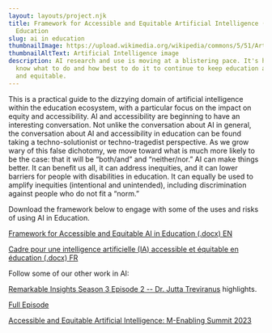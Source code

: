 ```yaml
---
layout: layouts/project.njk
title: Framework for Accessible and Equitable Artificial Intelligence (AI) in
  Education
slug: ai in education
thumbnailImage: https://upload.wikimedia.org/wikipedia/commons/5/51/Artificial_Intelligence%2C_AI.jpg
thumbnailAltText: Artificial Intelligence image
description: AI research and use is moving at a blistering pace. It's hard to
  know what to do and how best to do it to continue to keep education accessible
  and equitable.
---
```

This is a practical guide to the dizzying domain of artificial intelligence within the education ecosystem, with a particular focus on the impact on equity and accessibility. AI and accessibility are beginning to have an interesting conversation. Not unlike the conversation about AI in general, the conversation about AI and accessibility in education can be found taking a techno-solutionist or techno-tragedist perspective. As we grow wary of this false dichotomy, we move toward what is much more likely to be the case: that it will be “both/and” and “neither/nor.” AI can make things better. It can benefit us all, it can address inequities, and it can lower barriers for people with disabilities in education. It can equally be used to amplify inequities (intentional and unintended), including discrimination against people who do not fit a “norm.”

Download the framework below to engage with some of the uses and risks of using AI in Education.

[Framework for Accessible and Equitable AI in Education (.docx) EN](/media/framework-for-ai-in-education.docx)

[Cadre pour une intelligence artificielle (IA) accessible et équitable en éducation (.docx) FR](/media/framework-for-ai-in-education-frca-final.docx)

Follow some of our other work in AI:

[Remarkable Insights Season 3 Episode 2 -- Dr. Jutta Treviranus](https://www.youtube.com/watch?v=p0H_PBRTRGk) highlights.

[Full Episode](https://www.remarkable.org/blog-posts/jutta-treviranus-removing-bias-from-ai?utm_source=LinkedInO&utm_medium=Insights&utm_campaign=S3E2)

[Accessible and Equitable Artificial Intelligence: M-Enabling Summit 2023](https://www.youtube.com/watch?v=e3pUMxA6AIg)
